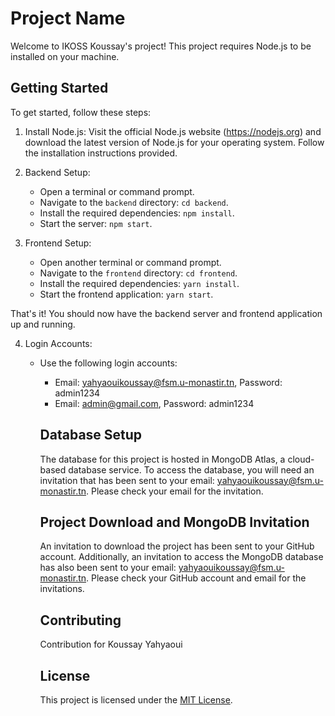 # Project Name

Welcome to IKOSS Koussay's project! This project requires Node.js to be installed on your machine.

## Getting Started

To get started, follow these steps:

1. Install Node.js: Visit the official Node.js website (https://nodejs.org) and download the latest version of Node.js for your operating system. Follow the installation instructions provided.

2. Backend Setup:
    - Open a terminal or command prompt.
    - Navigate to the `backend` directory: `cd backend`.
    - Install the required dependencies: `npm install`.
    - Start the server: `npm start`.

3. Frontend Setup:
    - Open another terminal or command prompt.
    - Navigate to the `frontend` directory: `cd frontend`.
    - Install the required dependencies: `yarn install`.
    - Start the frontend application: `yarn start`.

That's it! You should now have the backend server and frontend application up and running.

4. Login Accounts:
    - Use the following login accounts:
        - Email: yahyaouikoussay@fsm.u-monastir.tn, Password: admin1234
        - Email: admin@gmail.com, Password: admin1234

        ## Database Setup

        The database for this project is hosted in MongoDB Atlas, a cloud-based database service. To access the database, you will need an invitation that has been sent to your email: yahyaouikoussay@fsm.u-monastir.tn. Please check your email for the invitation.

        ## Project Download and MongoDB Invitation

        An invitation to download the project has been sent to your GitHub account. Additionally, an invitation to access the MongoDB database has also been sent to your email: yahyaouikoussay@fsm.u-monastir.tn. Please check your GitHub account and email for the invitations.

        ## Contributing

        Contribution for Koussay Yahyaoui

        ## License

        This project is licensed under the [MIT License](LICENSE).
